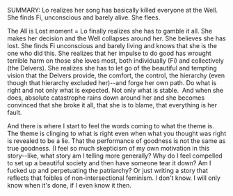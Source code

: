 SUMMARY: Lo realizes her song has basically killed everyone at the Well. She finds Fi, unconscious and barely alive. She flees.

The All is Lost moment = Lo finally realizes she has to gamble it all. She makes her decision and the Well collapses around her. She believes she has lost. She finds Fi unconscious and barely living and knows that she is the one who did this. She realizes that her impulse to do good has wrought terrible harm on those she loves most, both individually (Fi) and collectively (the Delvers). She realizes she has to let go of the beautiful and tempting vision that the Delvers provide, the comfort, the control, the hierarchy (even though that hierarchy excluded her)--and forge her own path. Do what is right and not only what is expected. Not only what is stable.  And when she does, absolute catastrophe rains down around her and she becomes convinced that she broke it all, that she is to blame, that everything is her fault. 

And there is where I start to feel the words coming to what the theme is.  The theme is clinging to what is right even when what you thought was right is revealed to be a lie. That the performance of goodness is not the same as true goodness. (I feel so much skepticism of my own motivation in this story--like, what story am I telling more generally? Why do I feel compelled to set up a beautiful society and then have someone tear it down? Am I fucked up and perpetuating the patriarchy? Or just writing a story that reflects that foibles of non-intersectional feminism. I don't know. I will only know when it's done, if I even know it then.